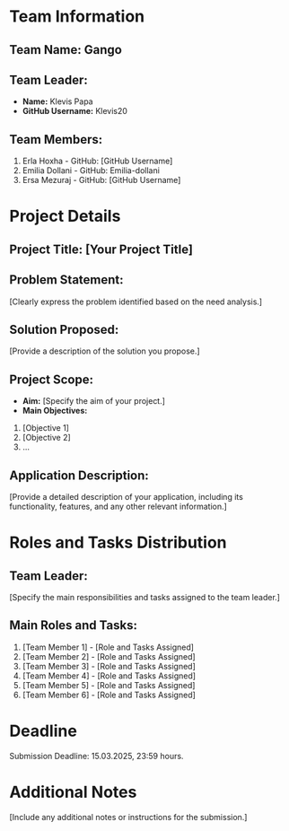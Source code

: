 # Team Information
## Team Name: Gango

## Team Leader:
- **Name:** Klevis Papa
- **GitHub Username:** Klevis20
## Team Members:
1. Erla Hoxha - GitHub: [GitHub Username]
2. Emilia Dollani - GitHub: Emilia-dollani
3. Ersa Mezuraj - GitHub: [GitHub Username]
   
# Project Details

## Project Title: [Your Project Title]

## Problem Statement:
[Clearly express the problem identified based on the need analysis.]

## Solution Proposed:
[Provide a description of the solution you propose.]

## Project Scope:
- **Aim:** [Specify the aim of your project.]
- **Main Objectives:**
1. [Objective 1]
2. [Objective 2]
3. ...

## Application Description:
[Provide a detailed description of your application, including its functionality,
features, and any other relevant information.]

# Roles and Tasks Distribution

## Team Leader:
[Specify the main responsibilities and tasks assigned to the team leader.]

## Main Roles and Tasks:
1. [Team Member 1] - [Role and Tasks Assigned]
2. [Team Member 2] - [Role and Tasks Assigned]
3. [Team Member 3] - [Role and Tasks Assigned]
4. [Team Member 4] - [Role and Tasks Assigned]
5. [Team Member 5] - [Role and Tasks Assigned]
6. [Team Member 6] - [Role and Tasks Assigned]

# Deadline
Submission Deadline: 15.03.2025, 23:59 hours.

# Additional Notes
[Include any additional notes or instructions for the submission.]
